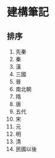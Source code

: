 ﻿---
permalink: /docs/index
---
# 建構筆記
 
## 排序
1. 先秦
2. 秦
3. 漢
4. 三國
5. 晉
6. 南北朝
7. 隋
8. 唐
9. 五代
10. 宋
11. 元
12. 明
13. 清
14. 民國以後